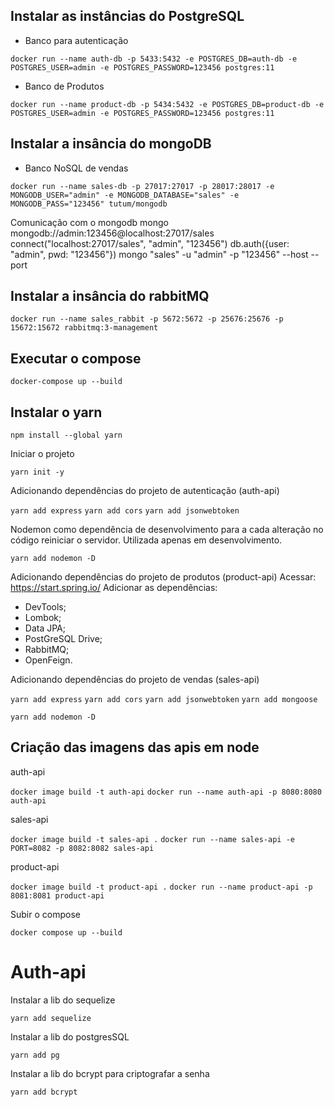 

## Instalar as instâncias do PostgreSQL
* Banco para autenticação
 
```docker run --name auth-db -p 5433:5432 -e POSTGRES_DB=auth-db -e POSTGRES_USER=admin -e POSTGRES_PASSWORD=123456 postgres:11```

* Banco de Produtos

```docker run --name product-db -p 5434:5432 -e POSTGRES_DB=product-db -e POSTGRES_USER=admin -e POSTGRES_PASSWORD=123456 postgres:11```

## Instalar a insância do mongoDB
* Banco NoSQL de vendas

```docker run --name sales-db -p 27017:27017 -p 28017:28017 -e MONGODB_USER="admin" -e MONGODB_DATABASE="sales" -e MONGODB_PASS="123456" tutum/mongodb```

Comunicação com o mongodb
mongo mongodb://admin:123456@localhost:27017/sales
connect("localhost:27017/sales", "admin", "123456")
db.auth({user: "admin", pwd: "123456"})
mongo "sales" -u "admin" -p "123456" --host <host> --port <port>

## Instalar a insância do rabbitMQ
  
```docker run --name sales_rabbit -p 5672:5672 -p 25676:25676 -p 15672:15672 rabbitmq:3-management```

## Executar o compose

```docker-compose up --build```

## Instalar o yarn

```npm install --global yarn```

Iniciar o projeto

```yarn init -y```

Adicionando dependências do projeto de autenticação (auth-api)

```yarn add express```
```yarn add cors```
```yarn add jsonwebtoken```

Nodemon como dependência de desenvolvimento para a cada alteração no código reiniciar o servidor. Utilizada apenas em desenvolvimento.

```yarn add nodemon -D```

Adicionando dependências do projeto de produtos (product-api)
Acessar: https://start.spring.io/
Adicionar as dependências:
* DevTools;
* Lombok;
* Data JPA;
* PostGreSQL Drive;
* RabbitMQ;
* OpenFeign.

Adicionando dependências do projeto de vendas (sales-api)

```yarn add express```
```yarn add cors```
```yarn add jsonwebtoken```
```yarn add mongoose```

```yarn add nodemon -D```

## Criação das imagens das apis em node

auth-api

```docker image build -t auth-api```
```docker run --name auth-api -p 8080:8080 auth-api```

sales-api

```docker image build -t sales-api .```
```docker run --name sales-api -e PORT=8082 -p 8082:8082 sales-api```

product-api

```docker image build -t product-api .```
```docker run --name product-api -p 8081:8081 product-api```

Subir o compose

```docker compose up --build```

# Auth-api

Instalar a lib do sequelize

```yarn add sequelize```

Instalar a lib do postgresSQL

```yarn add pg```

Instalar a lib do bcrypt para criptografar a senha

```yarn add bcrypt```